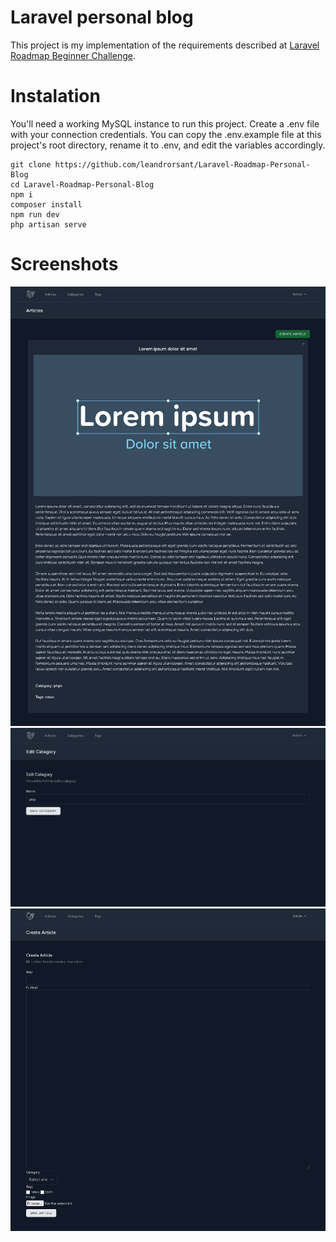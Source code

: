 # Laravel personal blog
This project is my implementation of the requirements described at [Laravel Roadmap Beginner Challenge](https://github.com/LaravelDaily/Laravel-Roadmap-Beginner-Challenge).

# Instalation
You'll need a working MySQL instance to run this project. Create a .env file with your connection credentials. You can copy the .env.example file at this project's root directory, rename it to .env, and edit the variables accordingly.

```
git clone https://github.com/leandrorsant/Laravel-Roadmap-Personal-Blog
cd Laravel-Roadmap-Personal-Blog
npm i
composer install
npm run dev
php artisan serve
```


# Screenshots
<img src="./screenshots/laravel-roadmap-personal-blog-screenshot1.png"/>
<img src="./screenshots/laravel-roadmap-personal-blog-screenshot2.png"/>
<img src="./screenshots/laravel-roadmap-personal-blog-screenshot3.png"/>
